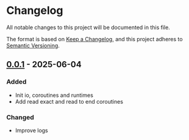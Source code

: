 # Changelog

All notable changes to this project will be documented in this file.

The format is based on [Keep a Changelog](https://keepachangelog.com/en/1.0.0/),
and this project adheres to [Semantic Versioning](https://semver.org/spec/v2.0.0.html).

## [0.0.1] - 2025-06-04

### Added

- Init io, coroutines and runtimes
- Add read exact and read to end coroutines

### Changed

- Improve logs

[0.0.1]: https://github.com/pimalaya/io-stream/compare/root..v0.0.1

<!-- generated by git-cliff on 2025-06-04T10:46:52.072747257+02:00 -->
